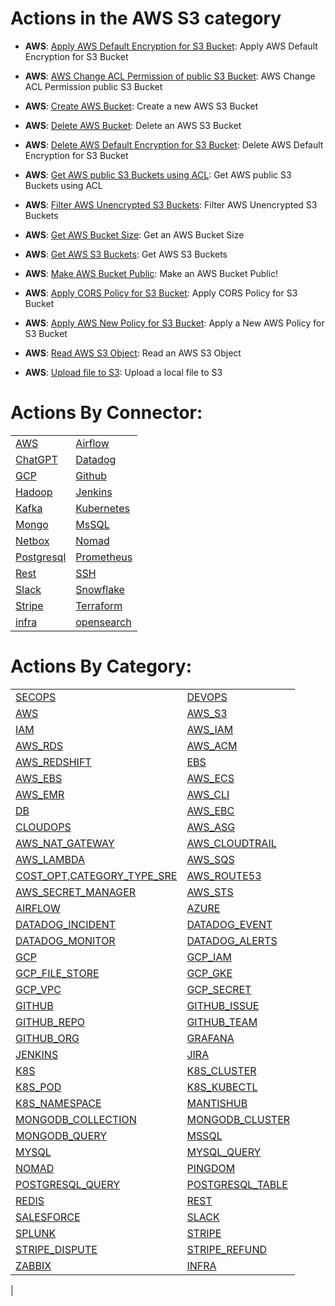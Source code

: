 # Actions in the AWS S3 category
* **AWS**: [Apply AWS Default Encryption for S3 Bucket](https://github.com/unskript/Awesome-CloudOps-Automation/tree/master/AWS/legos/aws_apply_default_encryption_for_s3_buckets/README.md): Apply AWS Default Encryption for S3 Bucket

* **AWS**: [AWS Change ACL Permission of public S3 Bucket](https://github.com/unskript/Awesome-CloudOps-Automation/tree/master/AWS/legos/aws_change_acl_permissions_of_buckets/README.md): AWS Change ACL Permission public S3 Bucket

* **AWS**: [Create AWS Bucket](https://github.com/unskript/Awesome-CloudOps-Automation/tree/master/AWS/legos/aws_create_bucket/README.md): Create a new AWS S3 Bucket

* **AWS**: [Delete AWS Bucket](https://github.com/unskript/Awesome-CloudOps-Automation/tree/master/AWS/legos/aws_delete_bucket/README.md): Delete an AWS S3 Bucket

* **AWS**: [Delete AWS Default Encryption for S3 Bucket](https://github.com/unskript/Awesome-CloudOps-Automation/tree/master/AWS/legos/aws_delete_s3_bucket_encryption/README.md): Delete AWS Default Encryption for S3 Bucket

* **AWS**: [Get AWS public S3 Buckets using ACL](https://github.com/unskript/Awesome-CloudOps-Automation/tree/master/AWS/legos/aws_filter_public_s3_buckets_by_acl/README.md): Get AWS public S3 Buckets using ACL

* **AWS**: [Filter AWS Unencrypted S3 Buckets](https://github.com/unskript/Awesome-CloudOps-Automation/tree/master/AWS/legos/aws_filter_unencrypted_s3_buckets/README.md): Filter AWS Unencrypted S3 Buckets

* **AWS**: [Get AWS Bucket Size](https://github.com/unskript/Awesome-CloudOps-Automation/tree/master/AWS/legos/aws_get_bucket_size/README.md): Get an AWS Bucket Size

* **AWS**: [Get AWS S3 Buckets](https://github.com/unskript/Awesome-CloudOps-Automation/tree/master/AWS/legos/aws_get_s3_buckets/README.md): Get AWS S3 Buckets

* **AWS**: [Make AWS Bucket Public](https://github.com/unskript/Awesome-CloudOps-Automation/tree/master/AWS/legos/aws_make_bucket_public/README.md): Make an AWS Bucket Public!

* **AWS**: [ Apply CORS Policy for S3 Bucket](https://github.com/unskript/Awesome-CloudOps-Automation/tree/master/AWS/legos/aws_put_bucket_cors/README.md):  Apply CORS Policy for S3 Bucket

* **AWS**: [Apply AWS New Policy for S3 Bucket](https://github.com/unskript/Awesome-CloudOps-Automation/tree/master/AWS/legos/aws_put_bucket_policy/README.md): Apply a New AWS Policy for S3 Bucket

* **AWS**: [Read AWS S3 Object](https://github.com/unskript/Awesome-CloudOps-Automation/tree/master/AWS/legos/aws_read_object/README.md): Read an AWS S3 Object

* **AWS**: [Upload file to S3](https://github.com/unskript/Awesome-CloudOps-Automation/tree/master/AWS/legos/aws_upload_file_to_s3/README.md): Upload a local file to S3


# Actions By Connector:
| | | 
 | ---| ---| 
 | [AWS](action_AWS.md) | [Airflow](action_AIRFLOW.md) | [Azure](action_AZURE.md) |
 | [ChatGPT](action_CHATGPT.md) | [Datadog](action_DATADOG.md) | [ElasticSearch](action_ES.md) |
 | [GCP](action_GCP.md) | [Github](action_GITHUB.md) | [Grafana](action_GRAFANA.md) |
 | [Hadoop](action_HADOOP.md) | [Jenkins](action_JENKINS.md) | [Jira](action_JIRA.md) |
 | [Kafka](action_KAFKA.md) | [Kubernetes](action_K8S.md) | [Mantishub](action_MANTISHUB.md) |
 | [Mongo](action_MONGODB.md) | [MsSQL](action_MSSQL.md) | [MySQL](action_MYSQL.md) |
 | [Netbox](action_NETBOX.md) | [Nomad](action_NOMAD.md) | [Pingdom](action_PINGDOM.md) |
 | [Postgresql](action_POSTGRESQL.md) | [Prometheus](action_PROMETHEUS.md) | [Redis](action_REDIS.md) |
 | [Rest](action_REST.md) | [SSH](action_SSH.md) | [SalesForce](action_SALESFORCE.md) |
 | [Slack](action_SLACK.md) | [Snowflake](action_SNOWFLAKE.md) | [Splunk](action_SPLUNK.md) |
 | [Stripe](action_STRIPE.md) | [Terraform](action_TERRAFORM.md) | [Zabbix](action_ZABBIX.md) |
 | [infra](action_INFRA.md) | [opensearch](action_OPENSEARCH.md) | 

 
 # Actions By Category: 
| | | 
 | ---| ---| 
 | [SECOPS](action_SECOPS.md) | [DEVOPS](action_DEVOPS.md) | [SRE](action_SRE.md) |
 | [AWS](action_AWS.md) | [AWS_S3](action_AWS_S3.md) | [AWS_EC2](action_AWS_EC2.md) |
 | [IAM](action_IAM.md) | [AWS_IAM](action_AWS_IAM.md) | [COST_OPT](action_COST_OPT.md) |
 | [AWS_RDS](action_AWS_RDS.md) | [AWS_ACM](action_AWS_ACM.md) | [AWS_CLOUDWATCH](action_AWS_CLOUDWATCH.md) |
 | [AWS_REDSHIFT](action_AWS_REDSHIFT.md) | [EBS](action_EBS.md) | [AWS_ELB](action_AWS_ELB.md) |
 | [AWS_EBS](action_AWS_EBS.md) | [AWS_ECS](action_AWS_ECS.md) | [AWS_EKS](action_AWS_EKS.md) |
 | [AWS_EMR](action_AWS_EMR.md) | [AWS_CLI](action_AWS_CLI.md) | [AWS_SSM](action_AWS_SSM.md) |
 | [DB](action_DB.md) | [AWS_EBC](action_AWS_EBC.md) | [AWS_VPC](action_AWS_VPC.md) |
 | [CLOUDOPS](action_CLOUDOPS.md) | [AWS_ASG](action_AWS_ASG.md) | [AWS_LOGS](action_AWS_LOGS.md) |
 | [AWS_NAT_GATEWAY](action_AWS_NAT_GATEWAY.md) | [AWS_CLOUDTRAIL](action_AWS_CLOUDTRAIL.md) | [AWS_DYNAMODB](action_AWS_DYNAMODB.md) |
 | [AWS_LAMBDA](action_AWS_LAMBDA.md) | [AWS_SQS](action_AWS_SQS.md) | [AWS_COST_EXPLORER](action_AWS_COST_EXPLORER.md) |
 | [COST_OPT,CATEGORY_TYPE_SRE](action_COST_OPT,CATEGORY_TYPE_SRE.md) | [AWS_ROUTE53](action_AWS_ROUTE53.md) | [TROUBLESHOOTING](action_TROUBLESHOOTING.md) |
 | [AWS_SECRET_MANAGER](action_AWS_SECRET_MANAGER.md) | [AWS_STS](action_AWS_STS.md) | [AWS_POSTGRES](action_AWS_POSTGRESQL.md) |
 | [AIRFLOW](action_AIRFLOW.md) | [AZURE](action_AZURE.md) | [DATADOG](action_DATADOG.md) |
 | [DATADOG_INCIDENT](action_DATADOG_INCIDENT.md) | [DATADOG_EVENT](action_DATADOG_EVENT.md) | [DATADOG_METRICS](action_DATADOG_METRICS.md) |
 | [DATADOG_MONITOR](action_DATADOG_MONITOR.md) | [DATADOG_ALERTS](action_DATADOG_ALERTS.md) | [ES](action_ES.md) |
 | [GCP](action_GCP.md) | [GCP_IAM](action_GCP_IAM.md) | [GCP_BUCKET](action_GCP_BUCKET.md) |
 | [GCP_FILE_STORE](action_GCP_FILE_STORE.md) | [GCP_GKE](action_GCP_GKE.md) | [GCP_VM](action_GCP_VM.md) |
 | [GCP_VPC](action_GCP_VPC.md) | [GCP_SECRET](action_GCP_SECRET.md) | [GCP_SHEETS](action_GCP_SHEETS.md) |
 | [GITHUB](action_GITHUB.md) | [GITHUB_ISSUE](action_GITHUB_ISSUE.md) | [GITHUB_PR](action_GITHUB_PR.md) |
 | [GITHUB_REPO](action_GITHUB_REPO.md) | [GITHUB_TEAM](action_GITHUB_TEAM.md) | [GITHUB_USER](action_GITHUB_USER.md) |
 | [GITHUB_ORG](action_GITHUB_ORG.md) | [GRAFANA](action_GRAFANA.md) | [HADOOP](action_HADOOP.md) |
 | [JENKINS](action_JENKINS.md) | [JIRA](action_JIRA.md) | [KAFKA](action_KAFKA.md) |
 | [K8S](action_K8S.md) | [K8S_CLUSTER](action_K8S_CLUSTER.md) | [K8S_NODE](action_K8S_NODE.md) |
 | [K8S_POD](action_K8S_POD.md) | [K8S_KUBECTL](action_K8S_KUBECTL.md) | [K8S_PVC](action_K8S_PVC.md) |
 | [K8S_NAMESPACE](action_K8S_NAMESPACE.md) | [MANTISHUB](action_MANTISHUB.md) | [MONGODB](action_MONGODBDB.md) |
 | [MONGODB_COLLECTION](action_MONGODBDB_COLLECTION.md) | [MONGODB_CLUSTER](action_MONGODBDB_CLUSTER.md) | [MONGODB_DOCUMENT](action_MONGODBDB_DOCUMENT.md) |
 | [MONGODB_QUERY](action_MONGODBDB_QUERY.md) | [MSSQL](action_MSSQL.md) | [MSSQL_QUERY](action_MSSQL_QUERY.md) |
 | [MYSQL](action_MYSQL.md) | [MYSQL_QUERY](action_MYSQL_QUERY.md) | [NETBOX](action_NETBOX.md) |
 | [NOMAD](action_NOMAD.md) | [PINGDOM](action_PINGDOM.md) | [POSTGRESQL](action_POSTGRESQLQL.md) |
 | [POSTGRESQL_QUERY](action_POSTGRESQLQL_QUERY.md) | [POSTGRESQL_TABLE](action_POSTGRESQLQL_TABLE.md) | [PROMETHEUS](action_PROMETHEUS.md) |
 | [REDIS](action_REDIS.md) | [REST](action_REST.md) | [SSH](action_SSH.md) |
 | [SALESFORCE](action_SALESFORCE.md) | [SLACK](action_SLACK.md) | [SNOWFLAKE](action_SNOWFLAKE.md) |
 | [SPLUNK](action_SPLUNK.md) | [STRIPE](action_STRIPE.md) | [STRIPE_CHARGE](action_STRIPE_CHARGE.md) |
 | [STRIPE_DISPUTE](action_STRIPE_DISPUTE.md) | [STRIPE_REFUND](action_STRIPE_REFUND.md) | [TERRAFORM](action_TERRAFORM.md) |
 | [ZABBIX](action_ZABBIX.md) | [INFRA](action_INFRA.md) | [OPENSEARCH](action_OPENSEARCH.md) |
 | 
 

